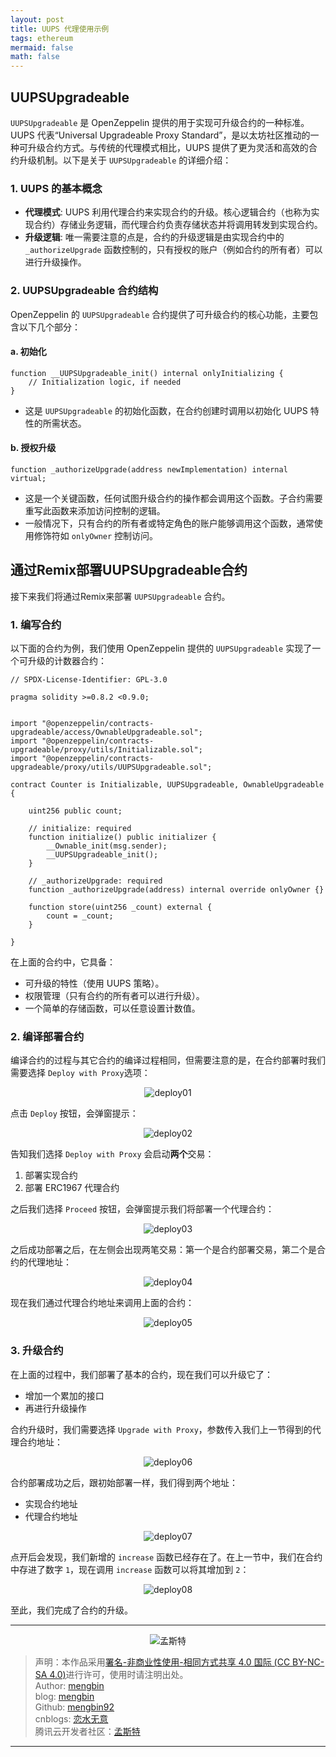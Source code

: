 ```yaml
---
layout: post
title: UUPS 代理使用示例 
tags: ethereum
mermaid: false
math: false
---  
```


## UUPSUpgradeable  

`UUPSUpgradeable` 是 OpenZeppelin 提供的用于实现可升级合约的一种标准。UUPS 代表“Universal Upgradeable Proxy Standard”，是以太坊社区推动的一种可升级合约方式。与传统的代理模式相比，UUPS 提供了更为灵活和高效的合约升级机制。以下是关于 `UUPSUpgradeable` 的详细介绍：

### 1. UUPS 的基本概念

- **代理模式**: UUPS 利用代理合约来实现合约的升级。核心逻辑合约（也称为实现合约）存储业务逻辑，而代理合约负责存储状态并将调用转发到实现合约。
- **升级逻辑**: 唯一需要注意的点是，合约的升级逻辑是由实现合约中的 `_authorizeUpgrade` 函数控制的，只有授权的账户（例如合约的所有者）可以进行升级操作。

### 2. UUPSUpgradeable 合约结构

OpenZeppelin 的 `UUPSUpgradeable` 合约提供了可升级合约的核心功能，主要包含以下几个部分：

#### a. 初始化

```solidity
function __UUPSUpgradeable_init() internal onlyInitializing {
    // Initialization logic, if needed
}
```
- 这是 `UUPSUpgradeable` 的初始化函数，在合约创建时调用以初始化 UUPS 特性的所需状态。

#### b. 授权升级

```solidity
function _authorizeUpgrade(address newImplementation) internal virtual;
```
- 这是一个关键函数，任何试图升级合约的操作都会调用这个函数。子合约需要重写此函数来添加访问控制的逻辑。
- 一般情况下，只有合约的所有者或特定角色的账户能够调用这个函数，通常使用修饰符如 `onlyOwner` 控制访问。

## 通过Remix部署UUPSUpgradeable合约  

接下来我们将通过Remix来部署 `UUPSUpgradeable` 合约。

### 1. 编写合约

以下面的合约为例，我们使用 OpenZeppelin 提供的 `UUPSUpgradeable` 实现了一个可升级的计数器合约：  

```solidity
// SPDX-License-Identifier: GPL-3.0

pragma solidity >=0.8.2 <0.9.0;


import "@openzeppelin/contracts-upgradeable/access/OwnableUpgradeable.sol";
import "@openzeppelin/contracts-upgradeable/proxy/utils/Initializable.sol";
import "@openzeppelin/contracts-upgradeable/proxy/utils/UUPSUpgradeable.sol";

contract Counter is Initializable, UUPSUpgradeable, OwnableUpgradeable {

    uint256 public count;

    // initialize: required
    function initialize() public initializer {
        __Ownable_init(msg.sender);
        __UUPSUpgradeable_init();
    }

    // _authorizeUpgrade: required
    function _authorizeUpgrade(address) internal override onlyOwner {}

    function store(uint256 _count) external {
        count = _count;
    }

}
```  

在上面的合约中，它具备：

- 可升级的特性（使用 UUPS 策略）。
- 权限管理（只有合约的所有者可以进行升级）。
- 一个简单的存储函数，可以任意设置计数值。

### 2. 编译部署合约  

编译合约的过程与其它合约的编译过程相同，但需要注意的是，在合约部署时我们需要选择 `Deploy with Proxy`选项：  

<div align="center">
  <img src="../img/2024-11-18/deploy01.png" alt="deploy01">
</div>  

点击 `Deploy` 按钮，会弹窗提示：  

<div align="center">
  <img src="../img/2024-11-18/deploy02.png" alt="deploy02">
</div>   

告知我们选择 `Deploy with Proxy` 会启动**两个**交易：

1. 部署实现合约
2. 部署 ERC1967 代理合约

之后我们选择 `Proceed` 按钮，会弹窗提示我们将部署一个代理合约：  

<div align="center">
  <img src="../img/2024-11-18/deploy03.png" alt="deploy03">
</div>  

之后成功部署之后，在左侧会出现两笔交易：第一个是合约部署交易，第二个是合约的代理地址：  

<div align="center">
  <img src="../img/2024-11-18/deploy04.png" alt="deploy04">
</div>  

现在我们通过代理合约地址来调用上面的合约：

<div align="center">
  <img src="../img/2024-11-18/deploy05.png" alt="deploy05">
</div>

### 3. 升级合约  

在上面的过程中，我们部署了基本的合约，现在我们可以升级它了：

- 增加一个累加的接口
- 再进行升级操作

合约升级时，我们需要选择 `Upgrade with Proxy`，参数传入我们上一节得到的代理合约地址：

<div align="center">
  <img src="../img/2024-11-18/deploy06.png" alt="deploy06">
</div>

合约部署成功之后，跟初始部署一样，我们得到两个地址：

- 实现合约地址
- 代理合约地址

<div align="center">
  <img src="../img/2024-11-18/deploy07.png" alt="deploy07">
</div>

点开后会发现，我们新增的 `increase` 函数已经存在了。在上一节中，我们在合约中存进了数字 `1`，现在调用 `increase` 函数可以将其增加到 `2`：

<div align="center">
  <img src="../img/2024-11-18/deploy08.png" alt="deploy08">
</div>  

至此，我们完成了合约的升级。  

---

<div align="center">
  <img src="../img/qrcode_wechat.jpg" alt="孟斯特">
</div>

> 声明：本作品采用[署名-非商业性使用-相同方式共享 4.0 国际 (CC BY-NC-SA 4.0)](https://creativecommons.org/licenses/by-nc-sa/4.0/deed.zh)进行许可，使用时请注明出处。  
> Author: [mengbin](mengbin1992@outlook.com)  
> blog: [mengbin](https://mengbin.top)  
> Github: [mengbin92](https://mengbin92.github.io/)  
> cnblogs: [恋水无意](https://www.cnblogs.com/lianshuiwuyi/)  
> 腾讯云开发者社区：[孟斯特](https://cloud.tencent.com/developer/user/6649301)  
---